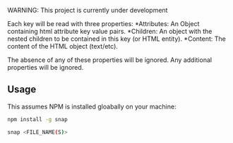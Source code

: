WARNING: This project is currently under development

Each key will be read with three properties:
*Attributes: An Object containing html attribute key value pairs.
*Children: An object with the nested children to be contained in this key (or HTML entity).
*Content: The content of the HTML object (text/etc).

The absence of any of these properties will be ignored. Any additional properties will be ignored.

## Usage

This assumes NPM is installed gloabally on your machine:

```bash
npm install -g snap

snap <FILE_NAME(S)>
```

